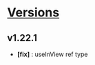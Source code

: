 # [Versions](https://github.com/Tracktor/react-utils/releases)

## v1.22.1
- **[fix]** : useInView ref type

